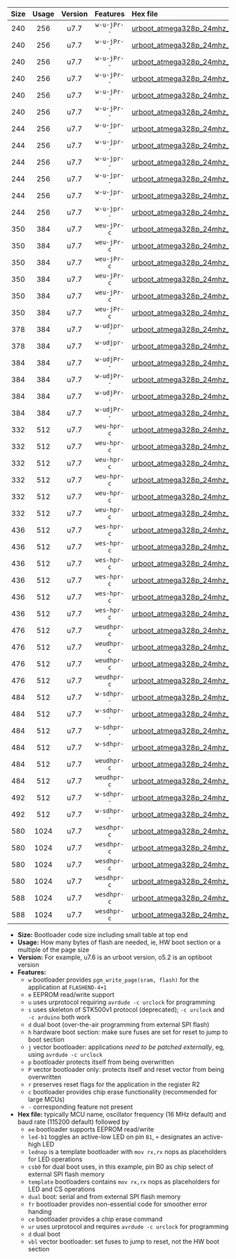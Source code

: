 |Size|Usage|Version|Features|Hex file|
|:-:|:-:|:-:|:-:|:--|
|240|256|u7.7|`w-u-jPr--`|[urboot_atmega328p_24mhz_57600bps_led+b1_ur_vbl.hex](https://raw.githubusercontent.com/stefanrueger/urboot.hex/main/mcus/atmega328p/fcpu_24mhz/57600_bps/urboot_atmega328p_24mhz_57600bps_led+b1_ur_vbl.hex)|
|240|256|u7.7|`w-u-jPr--`|[urboot_atmega328p_24mhz_57600bps_led+b5_ur_vbl.hex](https://raw.githubusercontent.com/stefanrueger/urboot.hex/main/mcus/atmega328p/fcpu_24mhz/57600_bps/urboot_atmega328p_24mhz_57600bps_led+b5_ur_vbl.hex)|
|240|256|u7.7|`w-u-jPr--`|[urboot_atmega328p_24mhz_57600bps_led+d5_ur_vbl.hex](https://raw.githubusercontent.com/stefanrueger/urboot.hex/main/mcus/atmega328p/fcpu_24mhz/57600_bps/urboot_atmega328p_24mhz_57600bps_led+d5_ur_vbl.hex)|
|240|256|u7.7|`w-u-jPr--`|[urboot_atmega328p_24mhz_57600bps_led-b1_ur_vbl.hex](https://raw.githubusercontent.com/stefanrueger/urboot.hex/main/mcus/atmega328p/fcpu_24mhz/57600_bps/urboot_atmega328p_24mhz_57600bps_led-b1_ur_vbl.hex)|
|240|256|u7.7|`w-u-jPr--`|[urboot_atmega328p_24mhz_57600bps_led-d5_ur_vbl.hex](https://raw.githubusercontent.com/stefanrueger/urboot.hex/main/mcus/atmega328p/fcpu_24mhz/57600_bps/urboot_atmega328p_24mhz_57600bps_led-d5_ur_vbl.hex)|
|240|256|u7.7|`w-u-jPr--`|[urboot_atmega328p_24mhz_57600bps_lednop_ur_vbl.hex](https://raw.githubusercontent.com/stefanrueger/urboot.hex/main/mcus/atmega328p/fcpu_24mhz/57600_bps/urboot_atmega328p_24mhz_57600bps_lednop_ur_vbl.hex)|
|244|256|u7.7|`w-u-jpr--`|[urboot_atmega328p_24mhz_57600bps_led+b1_fr_ur_vbl.hex](https://raw.githubusercontent.com/stefanrueger/urboot.hex/main/mcus/atmega328p/fcpu_24mhz/57600_bps/urboot_atmega328p_24mhz_57600bps_led+b1_fr_ur_vbl.hex)|
|244|256|u7.7|`w-u-jpr--`|[urboot_atmega328p_24mhz_57600bps_led+b5_fr_ur_vbl.hex](https://raw.githubusercontent.com/stefanrueger/urboot.hex/main/mcus/atmega328p/fcpu_24mhz/57600_bps/urboot_atmega328p_24mhz_57600bps_led+b5_fr_ur_vbl.hex)|
|244|256|u7.7|`w-u-jpr--`|[urboot_atmega328p_24mhz_57600bps_led+d5_fr_ur_vbl.hex](https://raw.githubusercontent.com/stefanrueger/urboot.hex/main/mcus/atmega328p/fcpu_24mhz/57600_bps/urboot_atmega328p_24mhz_57600bps_led+d5_fr_ur_vbl.hex)|
|244|256|u7.7|`w-u-jpr--`|[urboot_atmega328p_24mhz_57600bps_led-b1_fr_ur_vbl.hex](https://raw.githubusercontent.com/stefanrueger/urboot.hex/main/mcus/atmega328p/fcpu_24mhz/57600_bps/urboot_atmega328p_24mhz_57600bps_led-b1_fr_ur_vbl.hex)|
|244|256|u7.7|`w-u-jpr--`|[urboot_atmega328p_24mhz_57600bps_led-d5_fr_ur_vbl.hex](https://raw.githubusercontent.com/stefanrueger/urboot.hex/main/mcus/atmega328p/fcpu_24mhz/57600_bps/urboot_atmega328p_24mhz_57600bps_led-d5_fr_ur_vbl.hex)|
|244|256|u7.7|`w-u-jpr--`|[urboot_atmega328p_24mhz_57600bps_lednop_fr_ur_vbl.hex](https://raw.githubusercontent.com/stefanrueger/urboot.hex/main/mcus/atmega328p/fcpu_24mhz/57600_bps/urboot_atmega328p_24mhz_57600bps_lednop_fr_ur_vbl.hex)|
|350|384|u7.7|`weu-jPr-c`|[urboot_atmega328p_24mhz_57600bps_ee_led+b1_fr_ce_ur_vbl.hex](https://raw.githubusercontent.com/stefanrueger/urboot.hex/main/mcus/atmega328p/fcpu_24mhz/57600_bps/urboot_atmega328p_24mhz_57600bps_ee_led+b1_fr_ce_ur_vbl.hex)|
|350|384|u7.7|`weu-jPr-c`|[urboot_atmega328p_24mhz_57600bps_ee_led+b5_fr_ce_ur_vbl.hex](https://raw.githubusercontent.com/stefanrueger/urboot.hex/main/mcus/atmega328p/fcpu_24mhz/57600_bps/urboot_atmega328p_24mhz_57600bps_ee_led+b5_fr_ce_ur_vbl.hex)|
|350|384|u7.7|`weu-jPr-c`|[urboot_atmega328p_24mhz_57600bps_ee_led+d5_fr_ce_ur_vbl.hex](https://raw.githubusercontent.com/stefanrueger/urboot.hex/main/mcus/atmega328p/fcpu_24mhz/57600_bps/urboot_atmega328p_24mhz_57600bps_ee_led+d5_fr_ce_ur_vbl.hex)|
|350|384|u7.7|`weu-jPr-c`|[urboot_atmega328p_24mhz_57600bps_ee_led-b1_fr_ce_ur_vbl.hex](https://raw.githubusercontent.com/stefanrueger/urboot.hex/main/mcus/atmega328p/fcpu_24mhz/57600_bps/urboot_atmega328p_24mhz_57600bps_ee_led-b1_fr_ce_ur_vbl.hex)|
|350|384|u7.7|`weu-jPr-c`|[urboot_atmega328p_24mhz_57600bps_ee_led-d5_fr_ce_ur_vbl.hex](https://raw.githubusercontent.com/stefanrueger/urboot.hex/main/mcus/atmega328p/fcpu_24mhz/57600_bps/urboot_atmega328p_24mhz_57600bps_ee_led-d5_fr_ce_ur_vbl.hex)|
|350|384|u7.7|`weu-jPr-c`|[urboot_atmega328p_24mhz_57600bps_ee_lednop_fr_ce_ur_vbl.hex](https://raw.githubusercontent.com/stefanrueger/urboot.hex/main/mcus/atmega328p/fcpu_24mhz/57600_bps/urboot_atmega328p_24mhz_57600bps_ee_lednop_fr_ce_ur_vbl.hex)|
|378|384|u7.7|`w-udjpr--`|[urboot_atmega328p_24mhz_57600bps_led+b1_csd5_dual_ur_vbl.hex](https://raw.githubusercontent.com/stefanrueger/urboot.hex/main/mcus/atmega328p/fcpu_24mhz/57600_bps/urboot_atmega328p_24mhz_57600bps_led+b1_csd5_dual_ur_vbl.hex)|
|378|384|u7.7|`w-udjpr--`|[urboot_atmega328p_24mhz_57600bps_template_dual_ur_vbl.hex](https://raw.githubusercontent.com/stefanrueger/urboot.hex/main/mcus/atmega328p/fcpu_24mhz/57600_bps/urboot_atmega328p_24mhz_57600bps_template_dual_ur_vbl.hex)|
|384|384|u7.7|`w-udjPr--`|[urboot_atmega328p_24mhz_57600bps_led+b1_csb0_dual_ur_vbl.hex](https://raw.githubusercontent.com/stefanrueger/urboot.hex/main/mcus/atmega328p/fcpu_24mhz/57600_bps/urboot_atmega328p_24mhz_57600bps_led+b1_csb0_dual_ur_vbl.hex)|
|384|384|u7.7|`w-udjPr--`|[urboot_atmega328p_24mhz_57600bps_led+d5_csb0_dual_ur_vbl.hex](https://raw.githubusercontent.com/stefanrueger/urboot.hex/main/mcus/atmega328p/fcpu_24mhz/57600_bps/urboot_atmega328p_24mhz_57600bps_led+d5_csb0_dual_ur_vbl.hex)|
|384|384|u7.7|`w-udjPr--`|[urboot_atmega328p_24mhz_57600bps_led-b1_csb0_dual_ur_vbl.hex](https://raw.githubusercontent.com/stefanrueger/urboot.hex/main/mcus/atmega328p/fcpu_24mhz/57600_bps/urboot_atmega328p_24mhz_57600bps_led-b1_csb0_dual_ur_vbl.hex)|
|384|384|u7.7|`w-udjPr--`|[urboot_atmega328p_24mhz_57600bps_led-d5_csb0_dual_ur_vbl.hex](https://raw.githubusercontent.com/stefanrueger/urboot.hex/main/mcus/atmega328p/fcpu_24mhz/57600_bps/urboot_atmega328p_24mhz_57600bps_led-d5_csb0_dual_ur_vbl.hex)|
|332|512|u7.7|`weu-hpr-c`|[urboot_atmega328p_24mhz_57600bps_ee_led+b1_fr_ce_ur.hex](https://raw.githubusercontent.com/stefanrueger/urboot.hex/main/mcus/atmega328p/fcpu_24mhz/57600_bps/urboot_atmega328p_24mhz_57600bps_ee_led+b1_fr_ce_ur.hex)|
|332|512|u7.7|`weu-hpr-c`|[urboot_atmega328p_24mhz_57600bps_ee_led+b5_fr_ce_ur.hex](https://raw.githubusercontent.com/stefanrueger/urboot.hex/main/mcus/atmega328p/fcpu_24mhz/57600_bps/urboot_atmega328p_24mhz_57600bps_ee_led+b5_fr_ce_ur.hex)|
|332|512|u7.7|`weu-hpr-c`|[urboot_atmega328p_24mhz_57600bps_ee_led+d5_fr_ce_ur.hex](https://raw.githubusercontent.com/stefanrueger/urboot.hex/main/mcus/atmega328p/fcpu_24mhz/57600_bps/urboot_atmega328p_24mhz_57600bps_ee_led+d5_fr_ce_ur.hex)|
|332|512|u7.7|`weu-hpr-c`|[urboot_atmega328p_24mhz_57600bps_ee_led-b1_fr_ce_ur.hex](https://raw.githubusercontent.com/stefanrueger/urboot.hex/main/mcus/atmega328p/fcpu_24mhz/57600_bps/urboot_atmega328p_24mhz_57600bps_ee_led-b1_fr_ce_ur.hex)|
|332|512|u7.7|`weu-hpr-c`|[urboot_atmega328p_24mhz_57600bps_ee_led-d5_fr_ce_ur.hex](https://raw.githubusercontent.com/stefanrueger/urboot.hex/main/mcus/atmega328p/fcpu_24mhz/57600_bps/urboot_atmega328p_24mhz_57600bps_ee_led-d5_fr_ce_ur.hex)|
|332|512|u7.7|`weu-hpr-c`|[urboot_atmega328p_24mhz_57600bps_ee_lednop_fr_ce_ur.hex](https://raw.githubusercontent.com/stefanrueger/urboot.hex/main/mcus/atmega328p/fcpu_24mhz/57600_bps/urboot_atmega328p_24mhz_57600bps_ee_lednop_fr_ce_ur.hex)|
|436|512|u7.7|`wes-hpr-c`|[urboot_atmega328p_24mhz_57600bps_ee_led+b1_fr_ce.hex](https://raw.githubusercontent.com/stefanrueger/urboot.hex/main/mcus/atmega328p/fcpu_24mhz/57600_bps/urboot_atmega328p_24mhz_57600bps_ee_led+b1_fr_ce.hex)|
|436|512|u7.7|`wes-hpr-c`|[urboot_atmega328p_24mhz_57600bps_ee_led+b5_fr_ce.hex](https://raw.githubusercontent.com/stefanrueger/urboot.hex/main/mcus/atmega328p/fcpu_24mhz/57600_bps/urboot_atmega328p_24mhz_57600bps_ee_led+b5_fr_ce.hex)|
|436|512|u7.7|`wes-hpr-c`|[urboot_atmega328p_24mhz_57600bps_ee_led+d5_fr_ce.hex](https://raw.githubusercontent.com/stefanrueger/urboot.hex/main/mcus/atmega328p/fcpu_24mhz/57600_bps/urboot_atmega328p_24mhz_57600bps_ee_led+d5_fr_ce.hex)|
|436|512|u7.7|`wes-hpr-c`|[urboot_atmega328p_24mhz_57600bps_ee_led-b1_fr_ce.hex](https://raw.githubusercontent.com/stefanrueger/urboot.hex/main/mcus/atmega328p/fcpu_24mhz/57600_bps/urboot_atmega328p_24mhz_57600bps_ee_led-b1_fr_ce.hex)|
|436|512|u7.7|`wes-hpr-c`|[urboot_atmega328p_24mhz_57600bps_ee_led-d5_fr_ce.hex](https://raw.githubusercontent.com/stefanrueger/urboot.hex/main/mcus/atmega328p/fcpu_24mhz/57600_bps/urboot_atmega328p_24mhz_57600bps_ee_led-d5_fr_ce.hex)|
|436|512|u7.7|`wes-hpr-c`|[urboot_atmega328p_24mhz_57600bps_ee_lednop_fr_ce.hex](https://raw.githubusercontent.com/stefanrueger/urboot.hex/main/mcus/atmega328p/fcpu_24mhz/57600_bps/urboot_atmega328p_24mhz_57600bps_ee_lednop_fr_ce.hex)|
|476|512|u7.7|`weudhpr-c`|[urboot_atmega328p_24mhz_57600bps_ee_led+b1_csb0_dual_fr_ce_ur.hex](https://raw.githubusercontent.com/stefanrueger/urboot.hex/main/mcus/atmega328p/fcpu_24mhz/57600_bps/urboot_atmega328p_24mhz_57600bps_ee_led+b1_csb0_dual_fr_ce_ur.hex)|
|476|512|u7.7|`weudhpr-c`|[urboot_atmega328p_24mhz_57600bps_ee_led+d5_csb0_dual_fr_ce_ur.hex](https://raw.githubusercontent.com/stefanrueger/urboot.hex/main/mcus/atmega328p/fcpu_24mhz/57600_bps/urboot_atmega328p_24mhz_57600bps_ee_led+d5_csb0_dual_fr_ce_ur.hex)|
|476|512|u7.7|`weudhpr-c`|[urboot_atmega328p_24mhz_57600bps_ee_led-b1_csb0_dual_fr_ce_ur.hex](https://raw.githubusercontent.com/stefanrueger/urboot.hex/main/mcus/atmega328p/fcpu_24mhz/57600_bps/urboot_atmega328p_24mhz_57600bps_ee_led-b1_csb0_dual_fr_ce_ur.hex)|
|476|512|u7.7|`weudhpr-c`|[urboot_atmega328p_24mhz_57600bps_ee_led-d5_csb0_dual_fr_ce_ur.hex](https://raw.githubusercontent.com/stefanrueger/urboot.hex/main/mcus/atmega328p/fcpu_24mhz/57600_bps/urboot_atmega328p_24mhz_57600bps_ee_led-d5_csb0_dual_fr_ce_ur.hex)|
|484|512|u7.7|`w-sdhpr--`|[urboot_atmega328p_24mhz_57600bps_led+b1_csb0_dual_fr.hex](https://raw.githubusercontent.com/stefanrueger/urboot.hex/main/mcus/atmega328p/fcpu_24mhz/57600_bps/urboot_atmega328p_24mhz_57600bps_led+b1_csb0_dual_fr.hex)|
|484|512|u7.7|`w-sdhpr--`|[urboot_atmega328p_24mhz_57600bps_led+d5_csb0_dual_fr.hex](https://raw.githubusercontent.com/stefanrueger/urboot.hex/main/mcus/atmega328p/fcpu_24mhz/57600_bps/urboot_atmega328p_24mhz_57600bps_led+d5_csb0_dual_fr.hex)|
|484|512|u7.7|`w-sdhpr--`|[urboot_atmega328p_24mhz_57600bps_led-b1_csb0_dual_fr.hex](https://raw.githubusercontent.com/stefanrueger/urboot.hex/main/mcus/atmega328p/fcpu_24mhz/57600_bps/urboot_atmega328p_24mhz_57600bps_led-b1_csb0_dual_fr.hex)|
|484|512|u7.7|`w-sdhpr--`|[urboot_atmega328p_24mhz_57600bps_led-d5_csb0_dual_fr.hex](https://raw.githubusercontent.com/stefanrueger/urboot.hex/main/mcus/atmega328p/fcpu_24mhz/57600_bps/urboot_atmega328p_24mhz_57600bps_led-d5_csb0_dual_fr.hex)|
|484|512|u7.7|`weudhpr-c`|[urboot_atmega328p_24mhz_57600bps_ee_led+b1_csd5_dual_fr_ce_ur.hex](https://raw.githubusercontent.com/stefanrueger/urboot.hex/main/mcus/atmega328p/fcpu_24mhz/57600_bps/urboot_atmega328p_24mhz_57600bps_ee_led+b1_csd5_dual_fr_ce_ur.hex)|
|484|512|u7.7|`weudhpr-c`|[urboot_atmega328p_24mhz_57600bps_ee_template_dual_fr_ce_ur.hex](https://raw.githubusercontent.com/stefanrueger/urboot.hex/main/mcus/atmega328p/fcpu_24mhz/57600_bps/urboot_atmega328p_24mhz_57600bps_ee_template_dual_fr_ce_ur.hex)|
|492|512|u7.7|`w-sdhpr--`|[urboot_atmega328p_24mhz_57600bps_led+b1_csd5_dual_fr.hex](https://raw.githubusercontent.com/stefanrueger/urboot.hex/main/mcus/atmega328p/fcpu_24mhz/57600_bps/urboot_atmega328p_24mhz_57600bps_led+b1_csd5_dual_fr.hex)|
|492|512|u7.7|`w-sdhpr--`|[urboot_atmega328p_24mhz_57600bps_template_dual_fr.hex](https://raw.githubusercontent.com/stefanrueger/urboot.hex/main/mcus/atmega328p/fcpu_24mhz/57600_bps/urboot_atmega328p_24mhz_57600bps_template_dual_fr.hex)|
|580|1024|u7.7|`wesdhpr-c`|[urboot_atmega328p_24mhz_57600bps_ee_led+b1_csb0_dual_fr_ce.hex](https://raw.githubusercontent.com/stefanrueger/urboot.hex/main/mcus/atmega328p/fcpu_24mhz/57600_bps/urboot_atmega328p_24mhz_57600bps_ee_led+b1_csb0_dual_fr_ce.hex)|
|580|1024|u7.7|`wesdhpr-c`|[urboot_atmega328p_24mhz_57600bps_ee_led+d5_csb0_dual_fr_ce.hex](https://raw.githubusercontent.com/stefanrueger/urboot.hex/main/mcus/atmega328p/fcpu_24mhz/57600_bps/urboot_atmega328p_24mhz_57600bps_ee_led+d5_csb0_dual_fr_ce.hex)|
|580|1024|u7.7|`wesdhpr-c`|[urboot_atmega328p_24mhz_57600bps_ee_led-b1_csb0_dual_fr_ce.hex](https://raw.githubusercontent.com/stefanrueger/urboot.hex/main/mcus/atmega328p/fcpu_24mhz/57600_bps/urboot_atmega328p_24mhz_57600bps_ee_led-b1_csb0_dual_fr_ce.hex)|
|580|1024|u7.7|`wesdhpr-c`|[urboot_atmega328p_24mhz_57600bps_ee_led-d5_csb0_dual_fr_ce.hex](https://raw.githubusercontent.com/stefanrueger/urboot.hex/main/mcus/atmega328p/fcpu_24mhz/57600_bps/urboot_atmega328p_24mhz_57600bps_ee_led-d5_csb0_dual_fr_ce.hex)|
|588|1024|u7.7|`wesdhpr-c`|[urboot_atmega328p_24mhz_57600bps_ee_led+b1_csd5_dual_fr_ce.hex](https://raw.githubusercontent.com/stefanrueger/urboot.hex/main/mcus/atmega328p/fcpu_24mhz/57600_bps/urboot_atmega328p_24mhz_57600bps_ee_led+b1_csd5_dual_fr_ce.hex)|
|588|1024|u7.7|`wesdhpr-c`|[urboot_atmega328p_24mhz_57600bps_ee_template_dual_fr_ce.hex](https://raw.githubusercontent.com/stefanrueger/urboot.hex/main/mcus/atmega328p/fcpu_24mhz/57600_bps/urboot_atmega328p_24mhz_57600bps_ee_template_dual_fr_ce.hex)|

- **Size:** Bootloader code size including small table at top end
- **Usage:** How many bytes of flash are needed, ie, HW boot section or a multiple of the page size
- **Version:** For example, u7.6 is an urboot version, o5.2 is an optiboot version
- **Features:**
  + `w` bootloader provides `pgm_write_page(sram, flash)` for the application at `FLASHEND-4+1`
  + `e` EEPROM read/write support
  + `u` uses urprotocol requiring `avrdude -c urclock` for programming
  + `s` uses skeleton of STK500v1 protocol (deprecated); `-c urclock` and `-c arduino` both work
  + `d` dual boot (over-the-air programming from external SPI flash)
  + `h` hardware boot section: make sure fuses are set for reset to jump to boot section
  + `j` vector bootloader: applications *need to be patched externally*, eg, using `avrdude -c urclock`
  + `p` bootloader protects itself from being overwritten
  + `P` vector bootloader only: protects itself and reset vector from being overwritten
  + `r` preserves reset flags for the application in the register R2
  + `c` bootloader provides chip erase functionality (recommended for large MCUs)
  + `-` corresponding feature not present
- **Hex file:** typically MCU name, oscillator frequency (16 MHz default) and baud rate (115200 default) followed by
  + `ee` bootloader supports EEPROM read/write
  + `led-b1` toggles an active-low LED on pin `B1`, `+` designates an active-high LED
  + `lednop` is a template bootloader with `mov rx,rx` nops as placeholders for LED operations
  + `csb0` for dual boot uses, in this example, pin B0 as chip select of external SPI flash memory
  + `template` bootloaders contains `mov rx,rx` nops as placeholders for LED and CS operations
  + `dual` boot: serial and from external SPI flash memory
  + `fr` bootloader provides non-essential code for smoother error handing
  + `ce` bootloader provides a chip erase command
  + `ur` uses urprotocol and requires `avrdude -c urclock` for programming
  + `d` dual boot
  + `vbl` vector bootloader: set fuses to jump to reset, not the HW boot section

